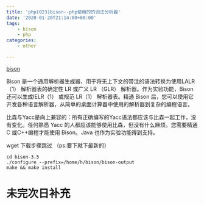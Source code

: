 ```yaml
---
title: 'php[023]bison--php使用的的词法分析器'
date: '2020-01-20T21:14:00+08:00'
tags:
    - bison
    - php
categories:
    - other

---
```




[bison](http://www.gnu.org/software/bison/)


Bison 是一个通用解析器生成器，用于将无上下文的带注的语法转换为使用LALR（1） 解析器表的确定性 LR 或广义 LR （GLR） 解析器。作为实验功能，Bison 还可以生成IELR（1） 或规范 LR（1） 解析器表。精通 Bison 后，您可以使用它开发各种语言解析器，从简单的桌面计算器中使用的解析器到复杂的编程语言。

比森与Yacc是向上兼容的：所有正确编写的Yacc语法都应该与比森一起工作，没有变化。任何熟悉 Yacc 的人都应该能够使用比森，但没有什么麻烦。您需要精通 C 或C++编程才能使用 Bison。Java 也作为实验功能得到支持。


<!--more-->


wget 下载步骤跳过 （ps:要下就下最新的）


```
cd bison-3.5
./configure --prefix=/home/h/bison/bison-output
make && make install
```


# 未完次日补充




